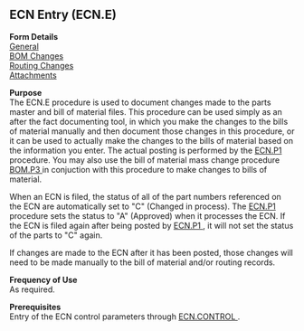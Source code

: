 ##  ECN Entry (ECN.E)

<PageHeader />

**Form Details**  
[ General ](ECN-E-1/README.md)   
[ BOM Changes ](ECN-E-2/README.md)   
[ Routing Changes ](ECN-E-3/README.md)   
[ Attachments ](ECN-E-4/README.md)   

**Purpose**  
The ECN.E procedure is used to document changes made to the parts master and bill of material files. This procedure can be used simply as an after the fact documenting tool, in which you make the changes to the bills of material manually and then document those changes in this procedure, or it can be used to actually make the changes to the bills of material based on the information you enter. The actual posting is performed by the [ ECN.P1 ](../../ENG-PROCESS/ECN-P1/README.md) procedure. You may also use the bill of material mass change procedure [ BOM.P3 ](BOM-P3/README.md) in conjuction with this procedure to make changes to bills of material.   
  
When an ECN is filed, the status of all of the part numbers referenced on the ECN are automatically set to "C" (Changed in process). The [ ECN.P1 ](../../ENG-PROCESS/ECN-P1/README.md) procedure sets the status to "A" (Approved) when it processes the ECN. If the ECN is filed again after being posted by [ ECN.P1 ](../../ENG-PROCESS/ECN-P1/README.md) , it will not set the status of the parts to "C" again.   
  
If changes are made to the ECN after it has been posted, those changes will
need to be made manually to the bill of material and/or routing records.

**Frequency of Use**  
As required.

**Prerequisites**  
Entry of the ECN control parameters through [ ECN.CONTROL ](ECN-CONTROL/README.md) . 

<badge text= "Version 8.10.57" vertical="middle" />

<PageFooter />